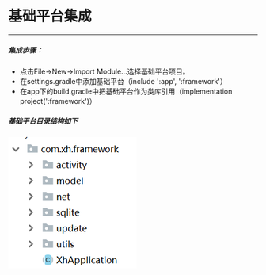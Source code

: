 # **基础平台集成**

---

##### 集成步骤：

* 点击File-&gt;New-&gt;Import Module...选择基础平台项目。
* 在settings.gradle中添加基础平台（include ':app', ':framework'）
* 在app下的build.gradle中把基础平台作为类库引用（implementation project\(':framework'\)）

##### 基础平台目录结构如下

![](/assets/import.png)

